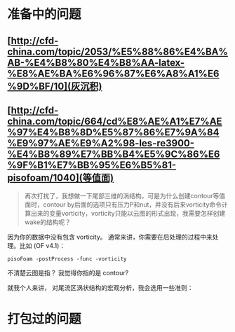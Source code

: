 # 准备中的问题
## [http://cfd-china.com/topic/2053/%E5%88%86%E4%BA%AB-%E4%B8%80%E4%B8%AA-latex-%E8%AE%BA%E6%96%87%E6%A8%A1%E6%9D%BF/10](灰沉积)

## [http://cfd-china.com/topic/664/cd%E8%AE%A1%E7%AE%97%E4%B8%8D%E5%87%86%E7%9A%84%E9%97%AE%E9%A2%98-les-re3900-%E4%B8%89%E7%BB%B4%E5%9C%86%E6%9F%B1%E7%BB%95%E6%B5%81-pisofoam/1040](等值面)

> 再次打扰了，我想做一下尾部三维的涡结构，可是为什么创建contour等值面时，contour by后面的选项只有压力P和nut，并没有后来vorticity命令计算出来的变量vorticity，vorticity只能以云图的形式出现，我需要怎样创建wake的结构呢？

因为你的数据中没有包含 vorticity。 通常来讲，你需要在后处理的过程中来处理。比如 (OF v4.1)：

```
pisoFoam -postProcess -func -vorticity
```

不清楚云图是指？ 我觉得你指的是 contour?

就我个人来讲， 对尾流区涡状结构的宏观分析，我会选用一些准则：

# 打包过的问题
